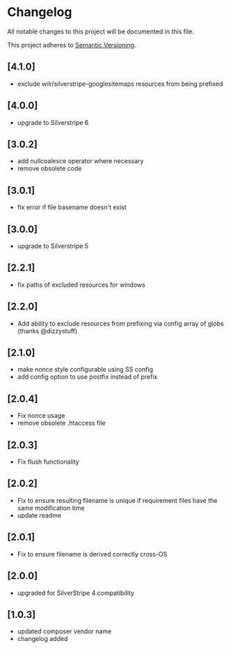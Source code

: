 # Changelog

All notable changes to this project will be documented in this file.

This project adheres to [Semantic Versioning](http://semver.org/).

## [4.1.0]

*  exclude wilr/silverstripe-googlesitemaps resources from being prefixed

## [4.0.0]

*  upgrade to Silverstripe 6

## [3.0.2]

* add nullcoalesce operator where necessary
* remove obsolete code

## [3.0.1]

*  fix error if file basename doesn't exist

## [3.0.0]

*  upgrade to Silverstripe 5

## [2.2.1]

*  fix paths of excluded resources for windows

## [2.2.0]

*  Add ability to exclude resources from prefixing via config array of globs (thanks @dizzystuff)

## [2.1.0]

* make nonce style configurable using SS config
* add config option to use postfix instead of prefix

## [2.0.4]

* Fix nonce usage
* remove obsolete .htaccess file

## [2.0.3]

* Fix flush functionality

## [2.0.2]

* Fix to ensure resulting filename is unique if requirement files have the same modification time
* update readme

## [2.0.1]

* Fix to ensure filename is derived correctly cross-OS

## [2.0.0]

* upgraded for SilverStripe 4 compatibility

## [1.0.3]

* updated composer vendor name
* changelog added

